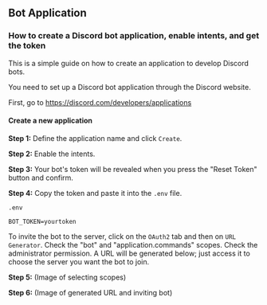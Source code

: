 ## Bot Application

### How to create a Discord bot application, enable intents, and get the token

This is a simple guide on how to create an application to develop Discord bots.

You need to set up a Discord bot application through the Discord website.

First, go to https://discord.com/developers/applications

#### Create a new application

**Step 1:** Define the application name and click `Create`.

**Step 2:** Enable the intents.

**Step 3:** Your bot's token will be revealed when you press the "Reset Token" button and confirm.

**Step 4:** Copy the token and paste it into the `.env` file.

`.env`
```
BOT_TOKEN=yourtoken
```

To invite the bot to the server, click on the `OAuth2` tab and then on `URL Generator`. Check the "bot" and "application.commands" scopes. Check the administrator permission. A URL will be generated below; just access it to choose the server you want the bot to join.

**Step 5:** (Image of selecting scopes)

**Step 6:** (Image of generated URL and inviting bot)


